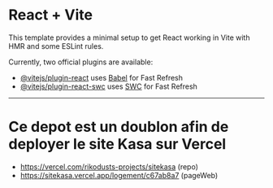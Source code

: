 # React + Vite

This template provides a minimal setup to get React working in Vite with HMR and some ESLint rules.

Currently, two official plugins are available:

- [@vitejs/plugin-react](https://github.com/vitejs/vite-plugin-react/blob/main/packages/plugin-react/README.md) uses [Babel](https://babeljs.io/) for Fast Refresh
- [@vitejs/plugin-react-swc](https://github.com/vitejs/vite-plugin-react-swc) uses [SWC](https://swc.rs/) for Fast Refresh


_________________________________________________________________________________________________________

# Ce depot est un doublon afin de deployer le site Kasa sur Vercel


 - https://vercel.com/rikodusts-projects/sitekasa (repo)
 - https://sitekasa.vercel.app/logement/c67ab8a7 (pageWeb)
